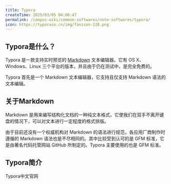```yaml
---
title: Typora
createTime: 2025/03/05 04:06:47
permalink: /campus-wiki/common-softwares/note-softwares/typora/
icon: https://typoraio.cn/img/favicon-128.png
---
```




## Typora是什么？
Typora 是一款支持实时预览的 [Markdown](/csdiy/tools-must/markdown/) 文本编辑器。它有 OS X、Windows、Linux 三个平台的版本，并且由于仍在测试中，是完全免费的。

Typora 首先是一个 Markdown 文本编辑器，它支持且仅支持 Markdown 语法的文本编辑。

## 关于Markdown
Markdown 是用来编写结构化文档的一种纯文本格式，它使我们在双手不离开键盘的情况下，可以对文本进行一定程度的格式排版。

由于目前还没有一个权威机构对 Markdown 的语法进行规范，各应用厂商制作时遵循的 Markdown 语法也是不尽相同的。其中比较受到认可的是 GFM 标准，它是由著名代码托管网站 GitHub 所制定的。Typora 主要使用的也是 GFM 标准。

## Typora简介

<LinkCard icon="/icon/Typora.svg" href="https://typoraio.cn/" title="Typora" >Typora中文官网</LinkCard>



